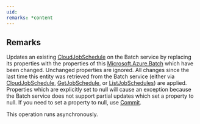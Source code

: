 ```yaml
---
uid: 
remarks: *content
---
```

## Remarks  
 Updates an existing [CloudJobSchedule](assetId:///T:Microsoft.Azure.Batch.CloudJobSchedule?qualifyHint=False&autoUpgrade=True) on the Batch service by replacing its properties with the properties of this [Microsoft.Azure.Batch](assetId:///N:Microsoft.Azure.Batch?qualifyHint=False&autoUpgrade=True) which have been changed.             Unchanged properties are ignored.             All changes since the last time this entity was retrieved from the Batch service (either via [CloudJobSchedule](assetId:///T:Microsoft.Azure.Batch.CloudJobSchedule?qualifyHint=False&autoUpgrade=True), [GetJobSchedule](assetId:///M:Microsoft.Azure.Batch.JobScheduleOperations.GetJobSchedule(System.String,Microsoft.Azure.Batch.DetailLevel,System.Collections.Generic.IEnumerable{Microsoft.Azure.Batch.BatchClientBehavior})?qualifyHint=False&autoUpgrade=True),             or [ListJobSchedules](assetId:///M:Microsoft.Azure.Batch.JobScheduleOperations.ListJobSchedules(Microsoft.Azure.Batch.DetailLevel,System.Collections.Generic.IEnumerable{Microsoft.Azure.Batch.BatchClientBehavior})?qualifyHint=False&autoUpgrade=True)) are applied.             Properties which are explicitly set to null will cause an exception because the Batch service does not support partial updates which set a property to null.             If you need to set a property to null, use [Commit](assetId:///M:Microsoft.Azure.Batch.CloudJobSchedule.Commit(System.Collections.Generic.IEnumerable{Microsoft.Azure.Batch.BatchClientBehavior})?qualifyHint=False&autoUpgrade=True).  
  
 This operation runs asynchronously.